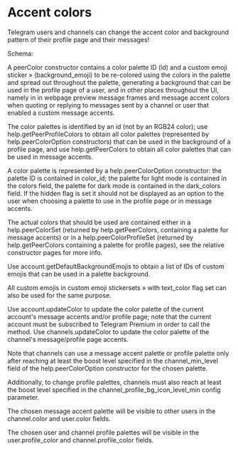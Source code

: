 # Accent colors

Telegram users and channels can change the accent color and background pattern of their profile page and their messages!

Schema:

A peerColor constructor contains a color palette ID (id) and a custom emoji sticker » (background_emoji) to be re-colored using the colors in the palette and spread out throughout the palette, generating a background that can be used in the profile page of a user, and in other places throughout the UI, namely in in webpage preview message frames and message accent colors when quoting or replying to messages sent by a channel or user that enabled a custom message accents.

The color palettes is identified by an id (not by an RGB24 color); use help.getPeerProfileColors to obtain all color palettes (represented by help.peerColorOption constructors) that can be used in the background of a profile page, and use help.getPeerColors to obtain all color palettes that can be used in message accents.

A color palette is represented by a help.peerColorOption constructor: the palette ID is contained in color_id; the palette for light mode is contained in the colors field, the palette for dark mode is contained in the dark_colors field.
If the hidden flag is set it should not be displayed as an option to the user when choosing a palette to use in the profile page or in message accents.

The actual colors that should be used are contained either in a help.peerColorSet (returned by help.getPeerColors, containing a palette for message accents) or in a help.peerColorProfileSet (returned by help.getPeerColors containing a palette for profile pages), see the relative constructor pages for more info.

Use account.getDefaultBackgroundEmojis to obtain a list of IDs of custom emojis that can be used in a palette background.

All custom emojis in custom emoji stickersets » with text_color flag set can also be used for the same purpose.

Use account.updateColor to update the color palette of the current account's message accents and/or profile page; note that the current account must be subscribed to Telegram Premium in order to call the method.
Use channels.updateColor to update the color palette of the channel's message/profile page accents.

Note that channels can use a message accent palette or profile palette only after reaching at least the boost level specified in the channel_min_level field of the help.peerColorOption constructor for the chosen palette.

Additionally, to change profile palettes, channels must also reach at least the boost level specified in the channel_profile_bg_icon_level_min config parameter.

The chosen message accent palette will be visible to other users in the channel.color and user.color fields.

The chosen user and channel profile palettes will be visible in the user.profile_color and channel.profile_color fields.

